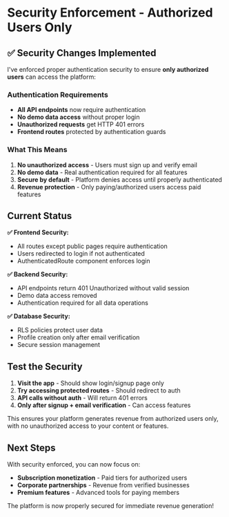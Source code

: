 # Security Enforcement - Authorized Users Only

## ✅ Security Changes Implemented

I've enforced proper authentication security to ensure **only authorized users** can access the platform:

### Authentication Requirements
- **All API endpoints** now require authentication
- **No demo data access** without proper login
- **Unauthorized requests** get HTTP 401 errors
- **Frontend routes** protected by authentication guards

### What This Means
1. **No unauthorized access** - Users must sign up and verify email
2. **No demo data** - Real authentication required for all features  
3. **Secure by default** - Platform denies access until properly authenticated
4. **Revenue protection** - Only paying/authorized users access paid features

## Current Status

**✅ Frontend Security:**
- All routes except public pages require authentication
- Users redirected to login if not authenticated
- AuthenticatedRoute component enforces login

**✅ Backend Security:**  
- API endpoints return 401 Unauthorized without valid session
- Demo data access removed
- Authentication required for all data operations

**✅ Database Security:**
- RLS policies protect user data
- Profile creation only after email verification
- Secure session management

## Test the Security

1. **Visit the app** - Should show login/signup page only
2. **Try accessing protected routes** - Should redirect to auth
3. **API calls without auth** - Will return 401 errors
4. **Only after signup + email verification** - Can access features

This ensures your platform generates revenue from authorized users only, with no unauthorized access to your content or features.

## Next Steps

With security enforced, you can now focus on:
- **Subscription monetization** - Paid tiers for authorized users
- **Corporate partnerships** - Revenue from verified businesses  
- **Premium features** - Advanced tools for paying members

The platform is now properly secured for immediate revenue generation!